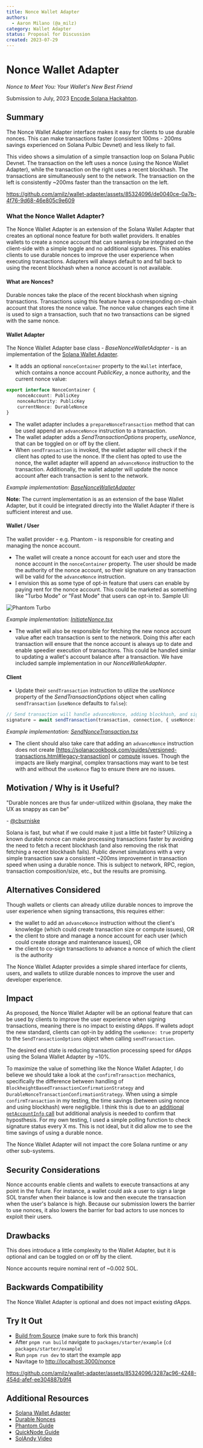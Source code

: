 ```yaml
---
title: Nonce Wallet Adapter
authors:
  - Aaron Milano (@a_milz)
category: Wallet Adapter
status: Proposal for Discussion
created: 2023-07-29
---
```


# Nonce Wallet Adapter
*Nonce to Meet You: Your Wallet's New Best Friend*

Submission to July, 2023 [Encode Solana Hackahton](https://encodeclub.notion.site/Encode-Summer-Hackathon-Sponsored-by-the-Solana-Foundation-Hacker-Pack-6f5e4239fbd54cc5ad423a6b5b854701).

## Summary

The Nonce Wallet Adapter interface makes it easy for clients to use durable nonces. This can make transactions faster (consistent 100ms - 200ms savings experienced on Solana Pulbic Devnet) and less likely to fail.

This video shows a simulation of a simple transaction loop on Solana Public Devnet. The transaction on the left uses a nonce (using the Nonce Wallet Adapter), while the transaction on the right uses a recent blockhash. The transactions are simultaneously sent to the network. The transaction on the left is consistently ~200ms faster than the transaction on the left.




https://github.com/amilz/wallet-adapter/assets/85324096/de0040ce-0a7b-4f76-9d68-46e805c9e609




### What the Nonce Wallet Adapter? 

The Nonce Wallet Adapter is an extension of the Solana Wallet Adapter that creates an optional nonce feature for both wallet providers. It enables wallets to create a nonce account that can seamlessly be integrated on the client-side with a simple toggle and no additional signatures. This enables clients to use durable nonces to improve the user experience when executing transactions. Adapters will always default to and fall back to using the recent blockhash when a nonce account is not available.

#### What are Nonces?

Durable nonces take the place of the recent blockhash when signing transactions. Transactions using this feature have a corresponding on-chain account that stores the nonce value. The nonce value changes each time it is used to sign a transaction, such that no two transactions can be signed with the same nonce.

#### Wallet Adapter

The Nonce Wallet Adapter base class - *BaseNonceWalletAdapter* - is an implementation of the [Solana Wallet Adapter](https://github.com/solana-labs/wallet-adapter). 
- It adds an optional `nonceContainer` property to the `Wallet` interface, which contains a nonce account *PublicKey*, a nonce authority, and the current nonce value:

```typescript
export interface NonceContainer {
    nonceAccount: PublicKey
    nonceAuthority: PublicKey
    currentNonce: DurableNonce
}
```

- The wallet adapter includes a `prepareNonceTransaction` method that can be used append an `advanceNonce` instruction to a transaction.  
- The wallet adapter adds a *SendTransactionOptions* property, *useNonce*, that can be toggled on or off by the client. 
- When `sendTransaction` is invoked, the wallet adapter will check if the client has opted to use the nonce. If the client has opted to use the nonce, the wallet adapter will append an `advanceNonce` instruction to the transaction. Additionally, the wallet adapter will update the nonce account after each transaction is sent to the network.

*Example implementation: [BaseNonceWalletAdapter](packages/core/base/src/nonce.ts)*

**Note:** The current implementation is as an extension of the base Wallet Adapter, but it could be integrated directly into the Wallet Adapter if there is sufficient interest and use.

#### Wallet / User

The wallet provider - e.g. Phantom - is responsible for creating and managing the nonce account.

- The wallet will create a nonce account for each user and store the nonce account in the `nonceContainer` property.  The user should be made the authority of the nonce account, so their signature on any transaction will be valid for the `advanceNonce` instruction.
- I envision this as some type of opt-in feature that users can enable by paying rent for the nonce account. This could be marketed as something like "Turbo Mode" or "Fast Mode" that users can opt-in to. Sample UI:

![Phantom Turbo](./public/turbo.png)

*Example implementation: [InitiateNonce.tsx](packages/starter/example/src/components/nonce/InitiateNonce.tsx)*

- The wallet will also be responsible for fetching the new nonce account value after each transaction is sent to the network. Doing this after each transaction will ensure that the nonce account is always up to date and enable speedier execution of transacitons. This could be handled similar to updating a wallet's account balance after a transaction. We have included sample implementation in our *NonceWalletAdapter*.

#### Client

- Update their `sendTransaction` instruction to utilize the *useNonce* property of the *SendTransactionOptions* object when calling `sendTransaction` (`useNonce` defaults to `false`): 

```typescript
// Send transaction will handle advanceNonce, adding blockhash, and signing
signature = await sendTransaction(transaction, connection, { useNonce: true });
```

*Example implementation: [SendNonceTransaction.tsx](packages/starter/example/src/components/nonce/SendNonceTransaction.tsx)*

- The client should also take care that adding an `advanceNonce` instruction does not create [https://solanacookbook.com/guides/versioned-transactions.html#legacy-transaction] or [compute](https://docs.solana.com/proposals/comprehensive-compute-fees#:~:text=Each%20transaction%20will%20be%20given,takes%20to%20process%20a%20transaction.) issues. Though the impacts are likely marginal, complex transactions may want to be test with and without the `useNonce` flag to ensure there are no issues.


## Motivation / Why is it Useful?

"Durable nonces are thus far under-utilized within @solana, they make the UX as snappy as can be" 

\- [@cburniske](https://twitter.com/cburniske/status/1679224153742925824)

Solana is fast, but what if we could make it just a little bit faster? Utilizing a known durable nonce can make processing transactions faster by avoiding the need to fetch a recent blockhash (and also removing the risk that fetching a recent blockhash fails). Public devnet simulations with a very simple transaction saw a consistent ~200ms improvement in transaction speed when using a durable nonce. This is subject to network, RPC, region, transaction composition/size, etc., but the results are promising.

## Alternatives Considered

Though wallets or clients can already utilize durable nonces to improve the user experience when signing transactions, this requires either: 
- the wallet to add an `advanceNonce` instruction without the client's knowledge (which could create transaction size or compute issues), OR
- the client to store and manage a nonce account for each user (which could create storage and maintenance issues), OR
- the client to co-sign transactions to advance a nonce of which the client is the authority

The Nonce Wallet Adapter provides a simple shared interface for clients, users, and wallets to utilize durable nonces to improve the user and developer experience.


## Impact

As proposed, the Nonce Wallet Adapter will be an optional feature that can be used by clients to improve the user experience when signing transactions, meaning there is no impact to existing dApps. If wallets adopt the new standard, clients can opt-in by adding the `useNonce: true` property to the `SendTransactionOptions` object when calling `sendTransaction`. 

The desired end state is reducing transaction processing speed for dApps using the Solana Wallet Adapter by ~10%. 

To maximize the value of something like the Nonce Wallet Adapter, I do believe we should take a look at the `confirmTransaction` mechanics, specifically the difference between handling of `BlockheightBasedTransactionConfirmationStrategy` and `DurableNonceTransactionConfirmationStrategy`. When using a simple `confirmTransaction` in my testing, the time savings (between using nonce and using blockhash) were negligible. I think this is due to an [additional `getAccountInfo` call](https://github.com/solana-labs/solana-web3.js/blob/91615fce739a0f7a2e926581dfb55a0193ce34ae/packages/library-legacy/src/connection.ts#L3465) but additional analysis is needed to confirm that hyposthesis. For my own testing, I used a simple polling function to check signature status every X ms. This is not ideal, but it did allow me to see the time savings of using a durable nonce.

The Nonce Wallet Adapter will not impact the core Solana runtime or any other sub-systems.

## Security Considerations

Nonce accounts enable clients and wallets to execute transactions at any point in the future. For instance, a wallet could ask a user to sign a large SOL transfer when their balance is low and then execute the transaction when the user's balance is high. Because our submission lowers the barrier to use nonces, it also lowers the barrier for bad actors to use nonces to exploit their users.

## Drawbacks

This does introduce a little complexity to the Wallet Adapter, but it is optional and can be toggled on or off by the client.

Nonce accounts require nominal rent of ~0.002 SOL.

## Backwards Compatibility

The Nonce Wallet Adapter is optional and does not impact existing dApps.

## Try It Out

- [Build from Source](https://github.com/solana-labs/wallet-adapter/blob/master/BUILD.md) (make sure to fork this branch)
- After `pnpm run build` navigate to `packages/starter/example` (`cd packages/starter/example`)
- Run `pnpm run dev` to start the example app
- Navitage to [http://localhost:3000/nonce](http://localhost:3000/nonce)

https://github.com/amilz/wallet-adapter/assets/85324096/3287ac96-4248-454d-afef-ee304887b9f4

## Additional Resources
- [Solana Wallet Adapter](https://github.com/solana-labs/wallet-adapter)
- [Durable Nonces](https://docs.solana.com/offline-signing/durable-nonce)
- [Phantom Guide](https://github.com/0xproflupin/solana-durable-nonces)
- [QuickNode Guide](https://www.quicknode.com/guides/solana-development/transactions/how-to-send-offline-tx)
- [SolAndy Video](https://www.youtube.com/watch?v=d25ciK5ScXc)
